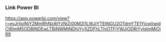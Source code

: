 ### Link Power BI

https://app.powerbi.com/view?r=eyJrIjoiNjY2MmRhNzAtYzNiZi00M2I1LWJjYTEtNGU2OTdmYTE1YjcwIiwidCI6ImM5ODBlNDEwLTBiNWMtNDhiYy1iZDFhLThiOTFjYWJjODRiYyIsImMiOjR9
